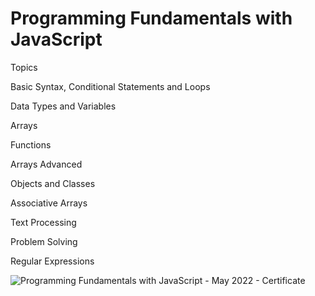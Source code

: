 # Programming Fundamentals with JavaScript

Topics

Basic Syntax, Conditional Statements and Loops

Data Types and Variables

Arrays

Functions

Arrays Advanced

Objects and Classes

Associative Arrays

Text Processing

Problem Solving

Regular Expressions

 
![Programming Fundamentals with JavaScript - May 2022 - Certificate](https://user-images.githubusercontent.com/98928059/184180618-c6908308-8dba-4d3f-8a14-885e91525002.jpeg)
